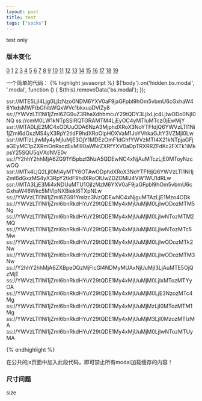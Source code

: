 ```yaml
---
layout: post
title: test
tags: ["socks"]
---
```

   test only

### 版本变化
[0](ssr://MTE5LjI4Ljg0LjIzNzo0NDM6YXV0aF9jaGFpbl9hOm5vbmU6cGxhaW46YkdsMWFtbGhibWQxWVc1bkxuaDVlZy8)
[1](ss://YWVzLTI1Ni1jZmI6ZG9uZ3RhaXdhbmcuY29tQDY3LjIxLjc4LjIwODo0NjI0NQ)
[2](ss://cmM0LW1kNTpSSlRQTGRAMTM4LjEyOC4yMTIuMTczOjEwMjY)
[3](ssr://MTA0LjE2MC4xODUuODA6NzA3MjphdXRoX3NoYTFfdjQ6YWVzLTI1Ni1jZmI6dGxzMS4yX3RpY2tldF9hdXRoOlpHOXVaM1JoYVhkaGJtY3VZMjl0Lw)
[4](ssr://MTIzLjIwMy4yMjIuMjE3OjY1MDEzOmF1dGhfYWVzMTI4X21kNTpjaGFjaGEyMC1pZXRmOnRsczEuMl90aWNrZXRfYXV0aDpTRXRRZFdKc2FXTk1iMkpsY25SQU5qVXdNVE0v)
[5](ss://Y2hhY2hhMjA6ZG91Yi5pbzI3NzA5QDEwNC4xNjAuMTczLjE0MToyNzcwOQ)
[6](ssr://MTk4LjQ2LjI0Mi4yMTY6OTAwODphdXRoX3NoYTFfdjQ6YWVzLTI1Ni1jZmI6dGxzMS4yX3RpY2tldF9hdXRoOlUwZDZOMlJ4VW1WU1dRLw)
[7](ssr://MTA3LjE3Mi4xNDUuMTU1OjIzMzM6YXV0aF9jaGFpbl9hOm5vbmU6cGxhaW46Wkc5MVlpNXBiekl6TXpNLw)
[8](ss://YWVzLTI1Ni1jZmI6ZG91Ymlzc3NzQDEwNC4xNjguMTAzLjE1Mzo4ODk)
[9](ss://YWVzLTI1Ni1jZmI6bnRkdHYuY29tQDE1My4xMjUuMjM0LjIwODozMTM5Ng)
[10](ss://YWVzLTI1Ni1jZmI6bnRkdHYuY29tQDE1My4xMjUuMjM0LjIwNTozMTM2MQ)
[11](ss://YWVzLTI1Ni1jZmI6bnRkdHYuY29tQDE1My4xMjUuMjM0LjIwNTozMTc5Mw)
[12](ss://YWVzLTI1Ni1jZmI6bnRkdHYuY29tQDE1My4xMjUuMjM0LjIwODozMTk2Nw)
[13](ss://YWVzLTI1Ni1jZmI6bnRkdHYuY29tQDE1My4xMjUuMjM0LjIwODozMTM3Nw)
[14](ss://Y2hhY2hhMjA6ZXBpeDQzMjFlcGl4NDMyMUAxNjUuMjI3LjAuMTE5OjQzMjE)
[15](ss://YWVzLTI1Ni1jZmI6bnRkdHYuY29tQDE1My4xMjUuMjM0LjIxMTozMTYyOA)
[16](ss://YWVzLTI1Ni1jZmI6bnRkdHYuY29tQDE1My4xMjUuMjM0LjE3NzozMTc4Mg)
[17](ss://YWVzLTI1Ni1jZmI6bnRkdHYuY29tQDE1My4xMjUuMjMzLjI0MTozMTM1Mg)
[18](ss://YWVzLTI1Ni1jZmI6bnRkdHYuY29tQDE1My4xMjUuMjM3LjI0MzozMTIzMA)
[19](ss://YWVzLTI1Ni1jZmI6bnRkdHYuY29tQDE1My4xMjUuMjM0LjIwNTozMTUyMA)

一个简单的代码：
{% highlight javascript %}
$('body').on('hidden.bs.modal', '.modal', function () {
    $(this).removeData('bs.modal');
});
 
ssr://MTE5LjI4Ljg0LjIzNzo0NDM6YXV0aF9jaGFpbl9hOm5vbmU6cGxhaW46YkdsMWFtbGhibWQxWVc1bkxuaDVlZy8
ss://YWVzLTI1Ni1jZmI6ZG9uZ3RhaXdhbmcuY29tQDY3LjIxLjc4LjIwODo0NjI0NQ
ss://cmM0LW1kNTpSSlRQTGRAMTM4LjEyOC4yMTIuMTczOjEwMjY
ssr://MTA0LjE2MC4xODUuODA6NzA3MjphdXRoX3NoYTFfdjQ6YWVzLTI1Ni1jZmI6dGxzMS4yX3RpY2tldF9hdXRoOlpHOXVaM1JoYVhkaGJtY3VZMjl0Lw
ssr://MTIzLjIwMy4yMjIuMjE3OjY1MDEzOmF1dGhfYWVzMTI4X21kNTpjaGFjaGEyMC1pZXRmOnRsczEuMl90aWNrZXRfYXV0aDpTRXRRZFdKc2FXTk1iMkpsY25SQU5qVXdNVE0v
ss://Y2hhY2hhMjA6ZG91Yi5pbzI3NzA5QDEwNC4xNjAuMTczLjE0MToyNzcwOQ
ssr://MTk4LjQ2LjI0Mi4yMTY6OTAwODphdXRoX3NoYTFfdjQ6YWVzLTI1Ni1jZmI6dGxzMS4yX3RpY2tldF9hdXRoOlUwZDZOMlJ4VW1WU1dRLw
ssr://MTA3LjE3Mi4xNDUuMTU1OjIzMzM6YXV0aF9jaGFpbl9hOm5vbmU6cGxhaW46Wkc5MVlpNXBiekl6TXpNLw
ss://YWVzLTI1Ni1jZmI6ZG91Ymlzc3NzQDEwNC4xNjguMTAzLjE1Mzo4ODk
ss://YWVzLTI1Ni1jZmI6bnRkdHYuY29tQDE1My4xMjUuMjM0LjIwODozMTM5Ng
ss://YWVzLTI1Ni1jZmI6bnRkdHYuY29tQDE1My4xMjUuMjM0LjIwNTozMTM2MQ
ss://YWVzLTI1Ni1jZmI6bnRkdHYuY29tQDE1My4xMjUuMjM0LjIwNTozMTc5Mw
ss://YWVzLTI1Ni1jZmI6bnRkdHYuY29tQDE1My4xMjUuMjM0LjIwODozMTk2Nw
ss://YWVzLTI1Ni1jZmI6bnRkdHYuY29tQDE1My4xMjUuMjM0LjIwODozMTM3Nw
ss://Y2hhY2hhMjA6ZXBpeDQzMjFlcGl4NDMyMUAxNjUuMjI3LjAuMTE5OjQzMjE
ss://YWVzLTI1Ni1jZmI6bnRkdHYuY29tQDE1My4xMjUuMjM0LjIxMTozMTYyOA
ss://YWVzLTI1Ni1jZmI6bnRkdHYuY29tQDE1My4xMjUuMjM0LjE3NzozMTc4Mg
ss://YWVzLTI1Ni1jZmI6bnRkdHYuY29tQDE1My4xMjUuMjMzLjI0MTozMTM1Mg
ss://YWVzLTI1Ni1jZmI6bnRkdHYuY29tQDE1My4xMjUuMjM3LjI0MzozMTIzMA
ss://YWVzLTI1Ni1jZmI6bnRkdHYuY29tQDE1My4xMjUuMjM0LjIwNTozMTUyMA
 
{% endhighlight %}

在公共的js页面中加入此段代码，即可禁止所有modal加载缓存的内容！

### 尺寸问题

size

